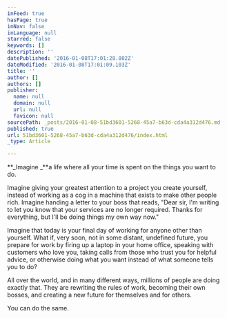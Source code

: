 ```yaml
---
inFeed: true
hasPage: true
inNav: false
inLanguage: null
starred: false
keywords: []
description: ''
datePublished: '2016-01-08T17:01:28.802Z'
dateModified: '2016-01-08T17:01:09.103Z'
title: ''
author: []
authors: []
publisher:
  name: null
  domain: null
  url: null
  favicon: null
sourcePath: _posts/2016-01-08-51bd3601-5268-45a7-b63d-cda4a312d476.md
published: true
url: 51bd3601-5268-45a7-b63d-cda4a312d476/index.html
_type: Article

---
```

**_Imagine _**a life where all your time is spent on the things you want to do.

Imagine giving your greatest attention to a project you create yourself, instead of working as a cog in a machine that exists to make other people rich. Imagine handing a letter to your boss that reads, "Dear sir, I'm writing to let you know that your services are no longer required. Thanks for everything, but I'll be doing things my own way now."

Imagine that today is your final day of working for anyone other than yourself. What if, very soon, not in some distant, undefined future, you prepare for work by firing up a laptop in your home office, speaking with customers who love you, taking calls from those who trust you for helpful advice, or otherwise doing what you want instead of what someone tells you to do?

All over the world, and in many different ways, millions of people are doing exactly that. They are rewriting the rules of work, becoming their own bosses, and creating a new future for themselves and for others.

You can do the same.
